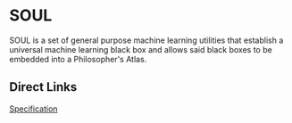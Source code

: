# SOUL

SOUL is a set of general purpose machine learning utilities that establish a universal machine learning black box and allows said black boxes to be embedded into a Philosopher's Atlas.

## Direct Links

[Specification](https://github.com/Gallery-of-Kaeon/SOUL/tree/master/SOUL/Specification)